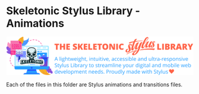 # Skeletonic Stylus Library - Animations

![alt text][logo]

[logo]: ../../../images/skeletonic-stylus.svg "Skeletonic Stylus Banner"

Each of the files in this folder are Stylus animations and transitions files.
